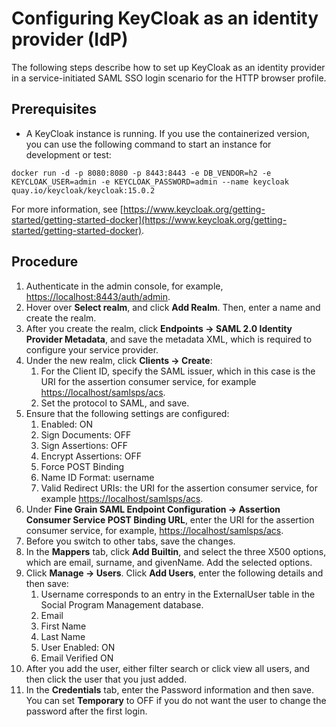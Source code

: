 # Configuring KeyCloak as an identity provider (IdP)

The following steps describe how to set up KeyCloak as an identity provider in a service-initiated SAML SSO login scenario for the HTTP browser profile.

## Prerequisites

- A KeyCloak instance is running. If you use the containerized version, you can use the following command to start an instance for development or test:

```
docker run -d -p 8080:8080 -p 8443:8443 -e DB_VENDOR=h2 -e KEYCLOAK_USER=admin -e KEYCLOAK_PASSWORD=admin --name keycloak quay.io/keycloak/keycloak:15.0.2
```

For more information, see [https://www.keycloak.org/getting-started/getting-started-docker](https://www.keycloak.org/getting-started/getting-started-docker).

## Procedure

1. Authenticate in the admin console, for example, [https://localhost:8443/auth/admin]([https://localhost:8443/auth/admin).
2. Hover over **Select realm**, and click **Add Realm**. Then, enter a name and create the realm.
3. After you create the realm, click **Endpoints -> SAML 2.0 Identity Provider Metadata**, and save the metadata XML, which is required to configure your service provider.
4. Under the new realm, click **Clients -> Create**:
   1. For the Client ID, specify the SAML issuer, which in this case is the URI for the assertion consumer service, for example [https://localhost/samlsps/acs](https://localhost/samlsps/acs).
   2. Set the protocol to SAML, and save.
5. Ensure that the following settings are configured:
   1. Enabled: ON
   2. Sign Documents: OFF
   3. Sign Assertions: OFF
   4. Encrypt Assertions: OFF
   5. Force POST Binding
   6. Name ID Format: username
   7. Valid Redirect URIs: the URI for the assertion consumer service, for example [https://localhost/samlsps/acs](https://localhost/samlsps/acs).
6. Under **Fine Grain SAML Endpoint Configuration -> Assertion Consumer Service POST Binding URL**, enter the URI for the assertion consumer service, for example, [https://localhost/samlsps/acs](https://localhost/samlsps/acs).
7. Before you switch to other tabs, save the changes.
8. In the **Mappers** tab, click **Add Builtin**, and select the three X500 options, which are email, surname, and givenName. Add the selected options.
9. Click **Manage -> Users**. Click **Add Users**, enter the following details and then save:
    1. Username corresponds to an entry in the ExternalUser table in the Social Program Management database.
    2. Email
    3. First Name
    4. Last Name
    5. User Enabled: ON
    6. Email Verified ON
10. After you add the user, either filter search or click view all users, and then click the user that you just added.
11. In the **Credentials** tab, enter the Password information and then save. You can set **Temporary** to OFF if you do not want the user to change the password after the first login.
